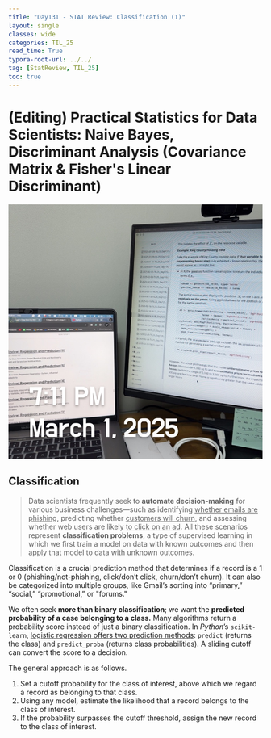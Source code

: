 ```yaml
---
title: "Day131 - STAT Review: Classification (1)"
layout: single
classes: wide
categories: TIL_25
read_time: True
typora-root-url: ../../
tag: [StatReview, TIL_25]
toc: true 
---
```


# (Editing) Practical Statistics for Data Scientists: Naive Bayes, Discriminant Analysis (Covariance Matrix & Fisher's Linear Discriminant)                                            

![71C375E7-B903-466E-9CBD-E378E03BF022_1_105_c](../../images/2025-03-01-TIL25_Day131/71C375E7-B903-466E-9CBD-E378E03BF022_1_105_c.jpeg)

## Classification

> Data scientists frequently seek to **automate decision-making** for various business challenges—such as identifying <u>whether emails are phishing</u>, predicting whether <u>customers will churn</u>, and assessing whether web users are likely <u>to click on an ad</u>. All these scenarios represent **classification problems**, a type of supervised learning in which we first train a model on data with known outcomes and then apply that model to data with unknown outcomes. 

Classification is a crucial prediction method that determines if a record is a 1 or 0 (phishing/not-phishing, click/don’t click, churn/don’t churn). It can also be categorized into multiple groups, like Gmail’s sorting into “primary,” “social,” “promotional,” or "forums."

We often seek **more than binary classification**; we want the **predicted probability of a case belonging to a class.** Many algorithms return a probability score instead of just a binary classification. In *Python*’s `scikit-learn`, <u>logistic regression offers two prediction methods</u>: `predict` (returns the class) and `predict_proba` (returns class probabilities). A sliding cutoff can convert the score to a decision.

The general approach is as follows.

1. Set a cutoff probability for the class of interest, above which we regard a record as belonging to that class.
2. Using any model, estimate the likelihood that a record belongs to the class of interest.
3. If the probability surpasses the cutoff threshold, assign the new record to the class of interest. 

